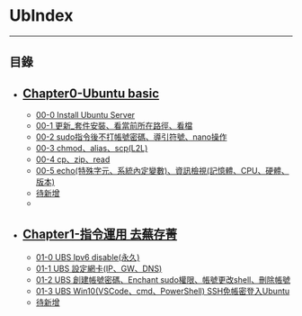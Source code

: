 # UbIndex 

* * *
## 目錄


-   [Chapter0-Ubuntu basic](httpsfd.md)
    -   
    -   [00-0 Install Ubuntu Server](https://github.com/CDS-ZUKYUN/OS_Ubuntu/blob/main/Book/00-0%20Install%20Ubuntu%20Server.md)
    -   [00-1 更新_套件安裝、看當前所在路徑、看檔](https://github.com/CDS-ZUKYUN/OS_Ubuntu/blob/main/Book/00-1%20%E6%9B%B4%E6%96%B0_%E5%A5%97%E4%BB%B6%E5%AE%89%E8%A3%9D%E3%80%81%E7%9C%8B%E7%95%B6%E5%89%8D%E6%89%80%E5%9C%A8%E8%B7%AF%E5%BE%91%E3%80%81%E7%9C%8B%E6%AA%94.md)
    -   [00-2 sudo指令後不打帳號密碼、導引符號、nano操作](https://github.com/CDS-ZUKYUN/OS_Ubuntu/blob/main/Book/00-2%20sudo%E6%8C%87%E4%BB%A4%E5%BE%8C%E4%B8%8D%E6%89%93%E5%B8%B3%E8%99%9F%E5%AF%86%E7%A2%BC%E3%80%81%E5%B0%8E%E5%BC%95%E7%AC%A6%E8%99%9F%E3%80%81nano%E6%93%8D%E4%BD%9C.md)
    -   [00-3 chmod、alias、scp(L2L)](https://github.com/CDS-ZUKYUN/OS_Ubuntu/blob/main/Book/00-3%20chmod%E3%80%81alias%E3%80%81scp(L2L).md)
    -   [00-4 cp、zip、read](https://github.com/CDS-ZUKYUN/OS_Ubuntu/blob/main/Book/00-4%20cp%E3%80%81zip%E3%80%81read.md)
    -   [00-5 echo(特殊字元、系統內定變數)、資訊檢視(記憶體、CPU、硬體、版本)](https://github.com/CDS-ZUKYUN/OS_Ubuntu/blob/main/Book/00-5%20echo(%E7%89%B9%E6%AE%8A%E5%AD%97%E5%85%83%E3%80%81%E7%B3%BB%E7%B5%B1%E5%85%A7%E5%AE%9A%E8%AE%8A%E6%95%B8)%E3%80%81%E8%B3%87%E8%A8%8A%E6%AA%A2%E8%A6%96(%E8%A8%98%E6%86%B6%E9%AB%94%E3%80%81CPU%E3%80%81%E7%A1%AC%E9%AB%94%E3%80%81%E7%89%88%E6%9C%AC).md)
    -   [待新增](httpsfd.md)
    -   

-   [Chapter1-指令運用 去蕪存菁](httpsfd.md)
    -   
    -   [01-0 UBS Ipv6 disable(永久)](https://github.com/CDS-ZUKYUN/OS_Ubuntu/blob/main/Book/01-0%20UBS%20Ipv6%20disable(%E6%B0%B8%E4%B9%85).md)
    -   [01-1 UBS 設定網卡(IP、GW、DNS)](https://github.com/CDS-ZUKYUN/OS_Ubuntu/blob/main/Book/01-1%20UBS%20%E8%A8%AD%E5%AE%9A%E7%B6%B2%E5%8D%A1IP%E3%80%81GW%E3%80%81DNS%20IP.md)
    -   [01-2 UBS 創建帳號密碼、Enchant sudo權限、帳號更改shell、刪除帳號](https://github.com/CDS-ZUKYUN/OS_Ubuntu/blob/main/Book/01-2%20UBS%20%E5%89%B5%E5%BB%BA%E5%B8%B3%E8%99%9F%E5%AF%86%E7%A2%BC%E3%80%81Enchant%20sudo%E6%AC%8A%E9%99%90%E3%80%81%E5%B8%B3%E8%99%9F%E6%9B%B4%E6%94%B9shell%E3%80%81%E5%88%AA%E9%99%A4%E5%B8%B3%E8%99%9F.md)
    -   [01-3 UBS Win10(VSCode、cmd、PowerShell) SSH免帳密登入Ubuntu](https://github.com/CDS-ZUKYUN/OS_Ubuntu/blob/main/Book/01-3%20UBS%20Win10(VSCode%E3%80%81cmd%E3%80%81PowerShell)%20SSH%E5%85%8D%E5%B8%B3%E5%AF%86%E7%99%BB%E5%85%A5Ubuntu.md)
    -   [待新增](httpsfd.md)




